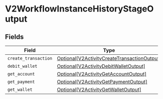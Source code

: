 # V2WorkflowInstanceHistoryStageOutput


## Fields

| Field                                                                                                   | Type                                                                                                    | Required                                                                                                | Description                                                                                             |
| ------------------------------------------------------------------------------------------------------- | ------------------------------------------------------------------------------------------------------- | ------------------------------------------------------------------------------------------------------- | ------------------------------------------------------------------------------------------------------- |
| `create_transaction`                                                                                    | [Optional[V2ActivityCreateTransactionOutput]](../../models/shared/v2activitycreatetransactionoutput.md) | :heavy_minus_sign:                                                                                      | N/A                                                                                                     |
| `debit_wallet`                                                                                          | [Optional[V2ActivityDebitWalletOutput]](../../models/shared/v2activitydebitwalletoutput.md)             | :heavy_minus_sign:                                                                                      | N/A                                                                                                     |
| `get_account`                                                                                           | [Optional[V2ActivityGetAccountOutput]](../../models/shared/v2activitygetaccountoutput.md)               | :heavy_minus_sign:                                                                                      | N/A                                                                                                     |
| `get_payment`                                                                                           | [Optional[V2ActivityGetPaymentOutput]](../../models/shared/v2activitygetpaymentoutput.md)               | :heavy_minus_sign:                                                                                      | N/A                                                                                                     |
| `get_wallet`                                                                                            | [Optional[V2ActivityGetWalletOutput]](../../models/shared/v2activitygetwalletoutput.md)                 | :heavy_minus_sign:                                                                                      | N/A                                                                                                     |